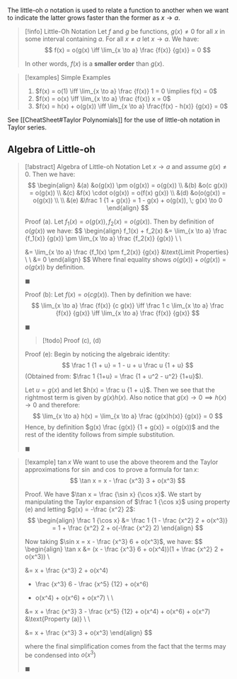 The little-oh $o$ notation is used to relate a function to another when we want to indicate the latter grows faster than the former as $x \to a$.

> [!info] Little-Oh Notation
> Let $f$ and $g$ be functions, $g(x) \neq 0$ for all $x$ in some interval containing $a$. For all $x \neq a$ let $x \to a$. We have:
> $$
> f(x) = o(g(x) \iff \lim_{x \to a} \frac {f(x)} {g(x)} = 0
> $$
>
> In other words, $f(x)$ is a **smaller order** than $g(x)$.

> [!examples] Simple Examples
> 1. $f(x) = o(1) \iff \lim_{x \to a} \frac {f(x)} 1 = 0 \implies f(x) = 0$
> 2. $f(x) = o(x) \iff \lim_{x \to a} \frac {f(x)} x = 0$
> 3. $f(x) = h(x) + o(g(x)) \iff \lim_{x \to a} \frac{f(x) - h(x)} {g(x)} = 0$

See [[CheatSheet#Taylor Polynomials]] for the use of little-oh notation in Taylor series.

## Algebra of Little-oh

> [!abstract] Algebra of Little-oh Notation
> Let $x \to a$ and assume $g(x) \neq 0$. Then we have:
> $$
> \begin{align}
> &(a) &o(g(x)) \pm o(g(x)) = o(g(x)) \\
> &(b) &o(c g(x)) = o(g(x)) \\
> &(c) &f(x) \cdot o(g(x)) = o(f(x) g(x)) \\
> &(d) &o(o(g(x)) = o(g(x)) \\ \\
> &(e) &\frac 1 {1 + g(x)} = 1 - g(x) + o(g(x)), \; g(x) \to 0
> \end{align}
> $$
>
> Proof (a).
> Let $f_1(x) = o(g(x)), f_2(x) = o(g(x))$. Then by definition of $o(g(x))$ we have:
> $$
> \begin{align}
> f_1(x) + f_2(x) &= \lim_{x \to a} \frac {f_1(x)} {g(x)} \pm \lim_{x \to a} \frac {f_2(x)} {g(x)} \\ \\
>
> &= \lim_{x \to a} \frac {f_1(x) \pm f_2(x)} {g(x)} &\text{Limit Properties} \\ \\
> &= 0
> \end{align}
> $$
> Where final equality shows $o(g(x)) + o(g(x)) = o(g(x))$ by definition.
>
> $\blacksquare$
>
> Proof (b):
> Let $f(x) = o(c g(x))$. Then by definition we have:
> $$
> \lim_{x \to a} \frac {f(x)} {c g(x)} \iff \frac 1 c \lim_{x \to a} \frac {f(x)} {g(x)} \iff \lim_{x \to a} \frac {f(x)} {g(x)}
> $$
>
> $\blacksquare$
>
>> [!todo]
>> Proof (c), (d)
>
> Proof (e):
> Begin by noticing the algebraic identity:
> $$
> \frac 1 {1 + u} = 1 - u + u \frac u {1 + u}
> $$
> (Obtained from: $\frac 1 {1+u} = \frac {1 + u^2 - u^2} {1+u}$).
>
> Let $u = g(x)$ and let $h(x) = \frac u {1 + u}$. Then we see that the rightmost term is given by $g(x) h(x)$. Also notice that $g(x) \to 0 \implies h(x) \to 0$ and therefore:
> $$
> \lim_{x \to a} h(x) = \lim_{x \to a} \frac {g(x)h(x)} {g(x)} = 0
> $$
> Hence, by definition $g(x) \frac {g(x)} {1 + g(x)} = o(g(x))$ and the rest of the identity follows from simple substitution.
>
> $\blacksquare$

> [!example] $\tan x$
> We want to use the above theorem and the Taylor approximations for $\sin$ and $\cos$ to prove a formula for $\tan x$:
> $$
> \tan x = x - \frac {x^3} 3 + o(x^3)
> $$
>
> Proof.
> We have $\tan x = \frac {\sin x} {\cos x}$. We start by manipulating the Taylor expansion of $\frac 1 {\cos x}$ using property (e) and letting $g(x) = -\frac {x^2} 2$:
> $$
> \begin{align}
> \frac 1 {\cos x} &= \frac 1 {1 - \frac {x^2} 2 + o(x^3)} = 1 + \frac {x^2} 2 + o(-\frac {x^2} 2)
> \end{align}
> $$
>
> Now taking $\sin x = x - \frac {x^3} 6 + o(x^3)$, we have:
> $$
> \begin{align}
> \tan x &= (x - \frac {x^3} 6 + o(x^4))(1 + \frac {x^2} 2 + o(x^3)) \\
>
> &= x + \frac {x^3} 2 + o(x^4)
> - \frac {x^3} 6 - \frac {x^5} {12} + o(x^6)
> + o(x^4) + o(x^6) + o(x^7) \\ \\
>
> &= x + \frac {x^3} 3 - \frac {x^5} {12} + o(x^4) + o(x^6) + o(x^7) &\text{Property (a)} \\ \\
>
> &= x + \frac {x^3} 3 + o(x^3)
> \end{align}
> $$
>
> where the final simplification comes from the fact that the terms may be condensed into $o(x^3)$
>
> $\blacksquare$